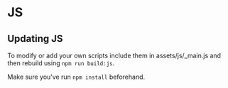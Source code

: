 # JS

## Updating JS

To modify or add your own scripts include them in assets/js/_main.js and then rebuild using `npm run build:js`.

Make sure you've run `npm install` beforehand.